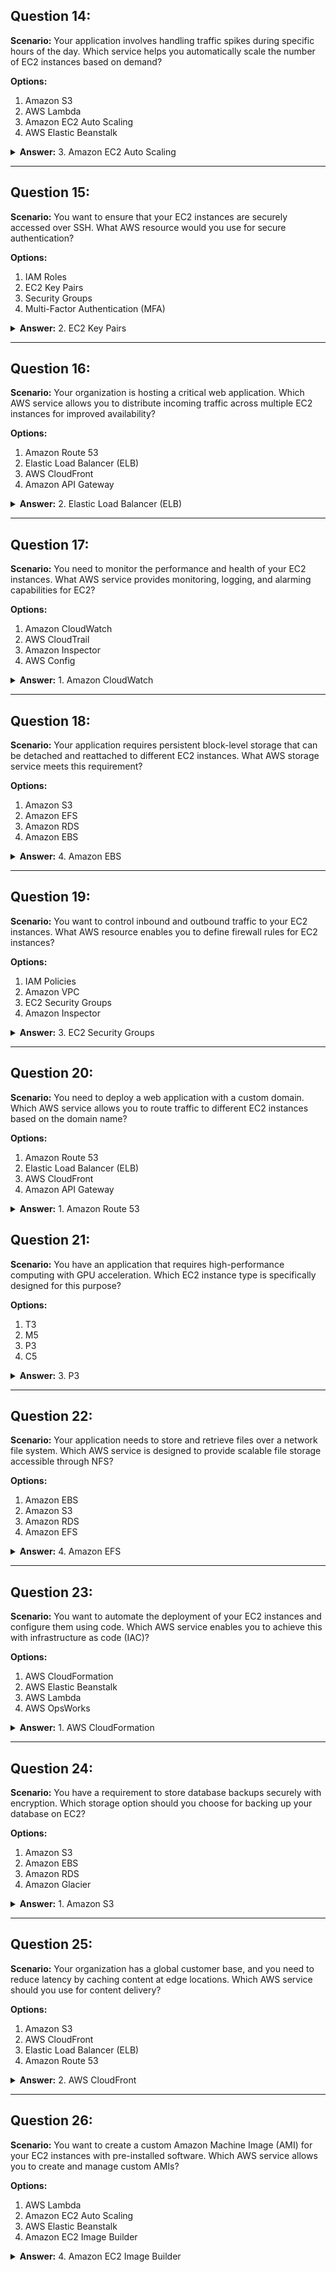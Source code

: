 ## Question 14:
**Scenario:**
Your application involves handling traffic spikes during specific hours of the day. Which service helps you automatically scale the number of EC2 instances based on demand?

**Options:**
1. Amazon S3
2. AWS Lambda
3. Amazon EC2 Auto Scaling
4. AWS Elastic Beanstalk

<details>
<summary><strong>Answer:</strong> 3. Amazon EC2 Auto Scaling</summary>

<strong>Explanation:</strong> EC2 Auto Scaling automatically adjusts the number of EC2 instances based on defined policies, making it suitable for handling traffic spikes.
</details>

---

## Question 15:
**Scenario:**
You want to ensure that your EC2 instances are securely accessed over SSH. What AWS resource would you use for secure authentication?

**Options:**
1. IAM Roles
2. EC2 Key Pairs
3. Security Groups
4. Multi-Factor Authentication (MFA)

<details>
<summary><strong>Answer:</strong> 2. EC2 Key Pairs</summary>

<strong>Explanation:</strong> EC2 Key Pairs are used for securely connecting to EC2 instances over SSH, providing a secure method for authentication.
</details>

---

## Question 16:
**Scenario:**
Your organization is hosting a critical web application. Which AWS service allows you to distribute incoming traffic across multiple EC2 instances for improved availability?

**Options:**
1. Amazon Route 53
2. Elastic Load Balancer (ELB)
3. AWS CloudFront
4. Amazon API Gateway

<details>
<summary><strong>Answer:</strong> 2. Elastic Load Balancer (ELB)</summary>

<strong>Explanation:</strong> ELB automatically distributes incoming application traffic across multiple EC2 instances for improved availability.
</details>

---

## Question 17:
**Scenario:**
You need to monitor the performance and health of your EC2 instances. What AWS service provides monitoring, logging, and alarming capabilities for EC2?

**Options:**
1. Amazon CloudWatch
2. AWS CloudTrail
3. Amazon Inspector
4. AWS Config

<details>
<summary><strong>Answer:</strong> 1. Amazon CloudWatch</summary>

<strong>Explanation:</strong> CloudWatch is a monitoring service that provides metrics, logs, and alarms for EC2 instances.
</details>

---

## Question 18:
**Scenario:**
Your application requires persistent block-level storage that can be detached and reattached to different EC2 instances. What AWS storage service meets this requirement?

**Options:**
1. Amazon S3
2. Amazon EFS
3. Amazon RDS
4. Amazon EBS

<details>
<summary><strong>Answer:</strong> 4. Amazon EBS</summary>

<strong>Explanation:</strong> Amazon Elastic Block Store (EBS) provides block-level storage volumes that can be detached and reattached to different EC2 instances.
</details>

---

## Question 19:
**Scenario:**
You want to control inbound and outbound traffic to your EC2 instances. What AWS resource enables you to define firewall rules for EC2 instances?

**Options:**
1. IAM Policies
2. Amazon VPC
3. EC2 Security Groups
4. Amazon Inspector

<details>
<summary><strong>Answer:</strong> 3. EC2 Security Groups</summary>

<strong>Explanation:</strong> EC2 Security Groups act as virtual firewalls, controlling inbound and outbound traffic to EC2 instances.
</details>

---

## Question 20:
**Scenario:**
You need to deploy a web application with a custom domain. Which AWS service allows you to route traffic to different EC2 instances based on the domain name?

**Options:**
1. Amazon Route 53
2. Elastic Load Balancer (ELB)
3. AWS CloudFront
4. Amazon API Gateway

<details>
<summary><strong>Answer:</strong> 1. Amazon Route 53</summary>

<strong>Explanation:</strong> Amazon Route 53 is a scalable domain name system (DNS) web service that allows you to route traffic to different AWS resources, including EC2 instances, based on the domain name.
</details>


## Question 21:
**Scenario:**
You have an application that requires high-performance computing with GPU acceleration. Which EC2 instance type is specifically designed for this purpose?

**Options:**
1. T3
2. M5
3. P3
4. C5

<details>
<summary><strong>Answer:</strong> 3. P3</summary>

<strong>Explanation:</strong> P3 instances are designed for high-performance computing applications and come with powerful GPU acceleration.
</details>

---

## Question 22:
**Scenario:**
Your application needs to store and retrieve files over a network file system. Which AWS service is designed to provide scalable file storage accessible through NFS?

**Options:**
1. Amazon EBS
2. Amazon S3
3. Amazon RDS
4. Amazon EFS

<details>
<summary><strong>Answer:</strong> 4. Amazon EFS</summary>

<strong>Explanation:</strong> Amazon Elastic File System (EFS) is a scalable file storage service that can be accessed through NFS.
</details>

---

## Question 23:
**Scenario:**
You want to automate the deployment of your EC2 instances and configure them using code. Which AWS service enables you to achieve this with infrastructure as code (IAC)?

**Options:**
1. AWS CloudFormation
2. AWS Elastic Beanstalk
3. AWS Lambda
4. AWS OpsWorks

<details>
<summary><strong>Answer:</strong> 1. AWS CloudFormation</summary>

<strong>Explanation:</strong> AWS CloudFormation allows you to define and provision AWS infrastructure as code, enabling automated deployment and configuration.
</details>

---

## Question 24:
**Scenario:**
You have a requirement to store database backups securely with encryption. Which storage option should you choose for backing up your database on EC2?

**Options:**
1. Amazon S3
2. Amazon EBS
3. Amazon RDS
4. Amazon Glacier

<details>
<summary><strong>Answer:</strong> 1. Amazon S3</summary>

<strong>Explanation:</strong> Amazon S3 is a durable and secure storage service suitable for storing database backups, and it supports server-side encryption.
</details>

---

## Question 25:
**Scenario:**
Your organization has a global customer base, and you need to reduce latency by caching content at edge locations. Which AWS service should you use for content delivery?

**Options:**
1. Amazon S3
2. AWS CloudFront
3. Elastic Load Balancer (ELB)
4. Amazon Route 53

<details>
<summary><strong>Answer:</strong> 2. AWS CloudFront</summary>

<strong>Explanation:</strong> AWS CloudFront is a content delivery network (CDN) service that caches content at edge locations, reducing latency for global users.
</details>

---

## Question 26:
**Scenario:**
You want to create a custom Amazon Machine Image (AMI) for your EC2 instances with pre-installed software. Which AWS service allows you to create and manage custom AMIs?

**Options:**
1. AWS Lambda
2. Amazon EC2 Auto Scaling
3. AWS Elastic Beanstalk
4. Amazon EC2 Image Builder

<details>
<summary><strong>Answer:</strong> 4. Amazon EC2 Image Builder</summary>

<strong>Explanation:</strong> Amazon EC2 Image Builder is a service for creating and managing custom AMIs, including pre-installed software and configurations.
</details>

